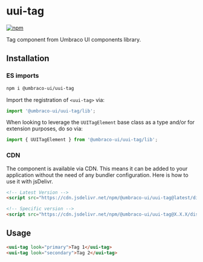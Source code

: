 # uui-tag

[![npm](https://img.shields.io/npm/v/@umbraco-ui/uui-tag?logoColor=%231B264F)](https://www.npmjs.com/package/@umbraco-ui/uui-tag)

Tag component from Umbraco UI components library.

## Installation

### ES imports

```zsh
npm i @umbraco-ui/uui-tag
```

Import the registration of `<uui-tag>` via:

```javascript
import '@umbraco-ui/uui-tag/lib';
```

When looking to leverage the `UUITagElement` base class as a type and/or for extension purposes, do so via:

```javascript
import { UUITagElement } from '@umbraco-ui/uui-tag/lib';
```

### CDN

The component is available via CDN. This means it can be added to your application without the need of any bundler configuration. Here is how to use it with jsDelivr.

```html
<!-- Latest Version -->
<script src="https://cdn.jsdelivr.net/npm/@umbraco-ui/uui-tag@latest/dist/uui-tag.min.js"></script>

<!-- Specific version -->
<script src="https://cdn.jsdelivr.net/npm/@umbraco-ui/uui-tag@X.X.X/dist/uui-tag.min.js"></script>
```

## Usage

```html
<uui-tag look="primary">Tag 1</uui-tag>
<uui-tag look="secondary">Tag 2</uui-tag>
```
